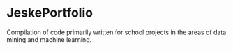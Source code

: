 # JeskePortfolio
Compilation of code primarily written for school projects in the areas of data mining and machine learning.
